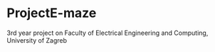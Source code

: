 # ProjectE-maze
3rd year project on Faculty of Electrical Engineering and Computing, University of Zagreb
